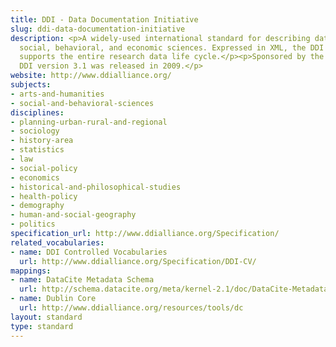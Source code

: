 ```yaml
---
title: DDI - Data Documentation Initiative
slug: ddi-data-documentation-initiative
description: <p>A widely-used international standard for describing data from the
  social, behavioral, and economic sciences. Expressed in XML, the DDI metadata specification
  supports the entire research data life cycle.</p><p>Sponsored by the DDI Alliance,
  DDI version 3.1 was released in 2009.</p>
website: http://www.ddialliance.org/
subjects:
- arts-and-humanities
- social-and-behavioral-sciences
disciplines:
- planning-urban-rural-and-regional
- sociology
- history-area
- statistics
- law
- social-policy
- economics
- historical-and-philosophical-studies
- health-policy
- demography
- human-and-social-geography
- politics
specification_url: http://www.ddialliance.org/Specification/
related_vocabularies:
- name: DDI Controlled Vocabularies
  url: http://www.ddialliance.org/Specification/DDI-CV/
mappings:
- name: DataCite Metadata Schema
  url: http://schema.datacite.org/meta/kernel-2.1/doc/DataCite-MetadataKernel_v2.1.pdf
- name: Dublin Core
  url: http://www.ddialliance.org/resources/tools/dc
layout: standard
type: standard
---
```


